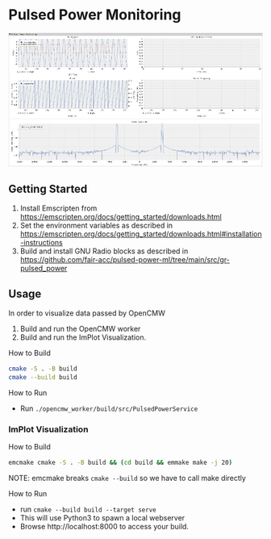 # Pulsed Power Monitoring

![image](assets/dashboard_screenshot.png)

## Getting Started

1. Install Emscripten from https://emscripten.org/docs/getting_started/downloads.html
2. Set the environment variables as described in https://emscripten.org/docs/getting_started/downloads.html#installation-instructions
3. Build and install GNU Radio blocks as described in https://github.com/fair-acc/pulsed-power-ml/tree/main/src/gr-pulsed_power

## Usage

In order to visualize data passed by OpenCMW

1. Build and run the OpenCMW worker
2. Build and run the ImPlot Visualization.

How to Build

```bash
cmake -S . -B build
cmake --build build
```

How to Run

- Run `./opencmw_worker/build/src/PulsedPowerService`

### ImPlot Visualization

How to Build

```bash
emcmake cmake -S . -B build && (cd build && emmake make -j 20)
```

NOTE: emcmake breaks `cmake --build` so we have to call make directly

How to Run

- run `cmake --build build --target serve`
- This will use Python3 to spawn a local webserver
- Browse http://localhost:8000 to access your build.
